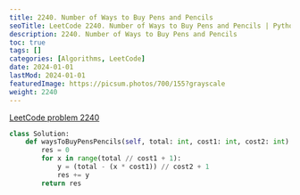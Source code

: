 ```yaml
---
title: 2240. Number of Ways to Buy Pens and Pencils
seoTitle: LeetCode 2240. Number of Ways to Buy Pens and Pencils | Python solution and explanation
description: 2240. Number of Ways to Buy Pens and Pencils
toc: true
tags: []
categories: [Algorithms, LeetCode]
date: 2024-01-01
lastMod: 2024-01-01
featuredImage: https://picsum.photos/700/155?grayscale
weight: 2240
---
```


[LeetCode problem 2240](https://leetcode.com/problems/number-of-ways-to-buy-pens-and-pencils/)

```python
class Solution:
    def waysToBuyPensPencils(self, total: int, cost1: int, cost2: int) -> int:
        res = 0
        for x in range(total // cost1 + 1):
            y = (total - (x * cost1)) // cost2 + 1
            res += y
        return res

```
